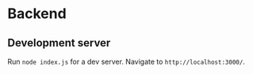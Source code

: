 # Backend
## Development server

Run `node index.js` for a dev server. Navigate to `http://localhost:3000/`.
